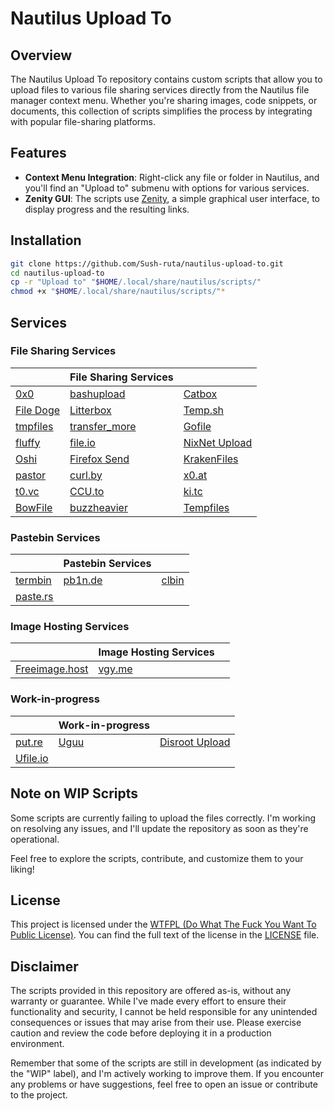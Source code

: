 Nautilus Upload To
==================

Overview
--------

The Nautilus Upload To repository contains custom scripts that allow you to upload files to various file sharing services directly from the Nautilus file manager context menu. Whether you're sharing images, code snippets, or documents, this collection of scripts simplifies the process by integrating with popular file-sharing platforms.

Features
--------

-   **Context Menu Integration**: Right-click any file or folder in Nautilus, and you'll find an "Upload to" submenu with options for various services.
-   **Zenity GUI**: The scripts use [Zenity](https://help.gnome.org/users/zenity/stable/), a simple graphical user interface, to display progress and the resulting links.

Installation
------------

```bash
git clone https://github.com/Sush-ruta/nautilus-upload-to.git
cd nautilus-upload-to
cp -r "Upload to" "$HOME/.local/share/nautilus/scripts/"
chmod +x "$HOME/.local/share/nautilus/scripts/"*
```

Services
--------

### File Sharing Services
|                                    | File Sharing Services                      |                                              |
| ---------------------------------- | ------------------------------------------ | -------------------------------------------- |
| [0x0](https://0x0.st/)             | [bashupload](https://bashupload.com/)      | [Catbox](https://catbox.moe/)                |
| [File Doge](https://filedoge.com/) | [Litterbox](https://litterbox.catbox.moe/) | [Temp.sh](http://Temp.sh)                    |
| [tmpfiles](https://tmpfiles.org/)  | [transfer_more](https://up.sceptique.eu/)  | [Gofile](https://gofile.io/)                 |
| [fluffy](https://fluffy.cc/)       | [file.io](http://file.io)                  | [NixNet Upload](https://up.nixnet.services/) |
| [Oshi](https://oshi.at/)           | [Firefox Send](https://send.vis.ee/)       | [KrakenFiles](https://krakenfiles.com/)      |
| [pastor](https://c-v.sh/)          | [curl.by](http://curl.by)                  | [x0.at](http://x0.at)                        |
| [t0.vc](http://t0.vc)              | [CCU.to](http://CCU.to)                    | [ki.tc](http://ki.tc)                        |
| [BowFile](https://bowfile.com/)    | [buzzheavier](https://buzzheavier.com/)    | [Tempfiles](https://tempfiles.ninja/)        |

### Pastebin Services
|                                 | Pastebin Services         |                             |
| ------------------------------- | ------------------------- | --------------------------- |
| [termbin](https://termbin.com/) | [pb1n.de](http://pb1n.de) | [clbin](https://clbin.com/) |
| [paste.rs](http://paste.rs)     |                           |                             |

### Image Hosting Services
|                                         | Image Hosting Services  |     |
| --------------------------------------- | ----------------------- | --- |
| [Freeimage.host](http://Freeimage.host) | [vgy.me](http://vgy.me) |     |

### Work-in-progress
|                               | Work-in-progress         |                                               |
| ----------------------------- | ------------------------ | --------------------------------------------- |
| [put.re](http://put.re)       | [Uguu](https://uguu.se/) | [Disroot Upload](https://upload.disroot.org/) |
| [Ufile.io](https://ufile.io/) |                          |                                               |

Note on WIP Scripts
-------------------

Some scripts are currently failing to upload the files correctly. I'm working on resolving any issues, and I'll update the repository as soon as they're operational.

Feel free to explore the scripts, contribute, and customize them to your liking!

License
-------

This project is licensed under the [WTFPL (Do What The Fuck You Want To Public License)](https://github.com/Sush-ruta/custom-desktop/blob/main/LICENSE). You can find the full text of the license in the [LICENSE](LICENSE) file.

Disclaimer
----------

The scripts provided in this repository are offered as-is, without any warranty or guarantee. While I've made every effort to ensure their functionality and security, I cannot be held responsible for any unintended consequences or issues that may arise from their use. Please exercise caution and review the code before deploying it in a production environment.

Remember that some of the scripts are still in development (as indicated by the "WIP" label), and I'm actively working to improve them. If you encounter any problems or have suggestions, feel free to open an issue or contribute to the project.
